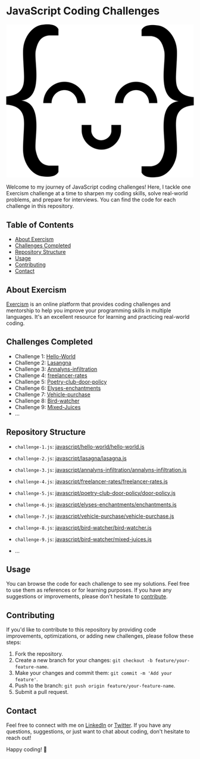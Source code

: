 # JavaScript Coding Challenges

![Exercism Logo](exercism-seeklogo.com.svg)

Welcome to my journey of JavaScript coding challenges! Here, I tackle one Exercism challenge at a time to sharpen my coding skills, solve real-world problems, and prepare for interviews. You can find the code for each challenge in this repository.

## Table of Contents

- [About Exercism](#about-exercism)
- [Challenges Completed](#challenges-completed)
- [Repository Structure](#repository-structure)
- [Usage](#usage)
- [Contributing](#contributing)
- [Contact](#contact)

## About Exercism

[Exercism](https://exercism.io/) is an online platform that provides coding challenges and mentorship to help you improve your programming skills in multiple languages. It's an excellent resource for learning and practicing real-world coding.

## Challenges Completed

- Challenge 1: [Hello-World](https://exercism.org/tracks/javascript/exercises/hello-world)
- Challenge 2: [Lasangna](https://exercism.org/tracks/javascript/exercises/lasagna)
- Challenge 3: [Annalyns-infiltration](https://exercism.org/tracks/javascript/exercises/annalyns-infiltration)
- Challenge 4: [freelancer-rates](https://exercism.org/tracks/javascript/exercises/freelancer-rates)
- Challenge 5: [Poetry-club-door-policy](https://exercism.org/tracks/javascript/exercises/poetry-club-door-policy)
- Challenge 6: [Elyses-enchantments](https://exercism.org/tracks/javascript/exercises/elyses-enchantments)
- Challenge 7: [Vehicle-purchase](https://exercism.org/tracks/javascript/exercises/vehicle-purchase)
- Challenge 8: [Bird-watcher](https://exercism.org/tracks/javascript/exercises/bird-watcher)
- Challenge 9: [Mixed-Juices](https://exercism.org/tracks/javascript/exercises/mixed-juices)
- ...



## Repository Structure

- `challenge-1.js`: [javascript/hello-world/hello-world.js](javascript/hello-world/hello-world.js)
- `challenge-2.js`: [javascript/lasagna/lasagna.js](javascript/lasagna/lasagna.js)
- `challenge-3.js`: [javascript/annalyns-infiltration/annalyns-infiltration.js](javascript/annalyns-infiltration/annalyns-infiltration.js)
- `challenge-4.js`: [javascript/freelancer-rates/freelancer-rates.js](javascript/freelancer-rates/freelancer-rates.js)
- `challenge-5.js`: [javascript/poetry-club-door-policy/door-policy.js](javascript/poetry-club-door-policy/door-policy.js)
- `challenge-6.js`: [javascript/elyses-enchantments/enchantments.js](javascript/elyses-enchantments/enchantments.js)
- `challenge-7.js`: [javascript/vehicle-purchase/vehicle-purchase.js](javascript/vehicle-purchase/vehicle-purchase.js)
- `challenge-8.js`: [javascript/bird-watcher/bird-watcher.js](javascript/bird-watcher/bird-watcher.js)
- `challenge-9.js`: [javascript/bird-watcher/mixed-juices.js](javascript/mixed-juices.jsxed-juices.js)

- ...


## Usage

You can browse the code for each challenge to see my solutions. Feel free to use them as references or for learning purposes. If you have any suggestions or improvements, please don't hesitate to [contribute](#contributing).

## Contributing

If you'd like to contribute to this repository by providing code improvements, optimizations, or adding new challenges, please follow these steps:

1. Fork the repository.
2. Create a new branch for your changes: `git checkout -b feature/your-feature-name`.
3. Make your changes and commit them: `git commit -m 'Add your feature'`.
4. Push to the branch: `git push origin feature/your-feature-name`.
5. Submit a pull request.

## Contact

Feel free to connect with me on [LinkedIn](https://www.linkedin.com/in/moses-agbe-b7766321b/) or [Twitter](https://twitter.com/cybermaxi7). If you have any questions, suggestions, or just want to chat about coding, don't hesitate to reach out!

Happy coding! 🚀
